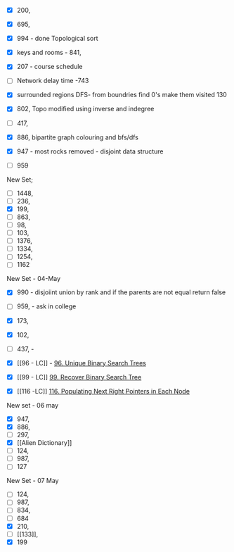 
- [x] 200,
- [x] 695, 
- [x] 994  - done
Topological sort 
- [x] keys and rooms - 841, 
- [x] 207 - course schedule

- [ ] Network delay time -743 
- [x] surrounded regions DFS- from boundries find 0's make them visited 130 

- [x] 802,  Topo modified using inverse and indegree
- [ ] 417, 
- [x] 886,  bipartite graph colouring and bfs/dfs

- [x] 947 - most rocks removed - disjoint data structure
- [ ] 959

New Set;
- [ ] 1448,
- [ ] 236,
- [x] 199,
- [ ] 863,
- [ ] 98,
- [ ] 103,
- [ ] 1376,
- [ ] 1334,
- [ ] 1254,
- [ ] 1162

New Set - 04-May
- [x] 990  - disjoiint union by rank and if the parents are not equal return false
- [ ] 959, - ask in college
- [x] 173, 
- [x] 102,
- [ ] 437, - 
- [x] [[96 - LC]] - [96. Unique Binary Search Trees](https://leetcode.com/problems/unique-binary-search-trees/)
- [x] [[99 - LC]] [99. Recover Binary Search Tree](https://leetcode.com/problems/recover-binary-search-tree/)
- [x] [[116 -LC]] [116. Populating Next Right Pointers in Each Node](https://leetcode.com/problems/populating-next-right-pointers-in-each-node/)


New set - 06 may

- [x] 947,
- [x] 886,
- [ ] 297,
- [x] [[Alien Dictionary]]
- [ ] 124,
- [ ] 987,
- [ ] 127

New Set - 07 May

- [ ] 124,
- [ ] 987,
- [ ] 834,
- [ ] 684
- [x] 210,
- [ ] [[133]],
- [x] 199